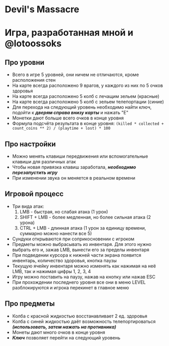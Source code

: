 # Devil's Massacre

<h1>Игра, разработанная мной и @lotoossoks</h1>
<h2>Про уровни</h2>

- Всего в игре 5 уровней, они ничем не отличаются, кроме расположения стен
- На карте всегда расположено 9 врагов, у каждого из них по 5 очков здоровья
- На карте всегда расположено 5 колб с лечащим зельем (красные)
- На карте всегда расположено 5 колб с зельем телепортации (синие)
- Для перехода на следующий уровень необходимо найти ключ, подойти к _**дверям справа внизу карты**_ и нажать "E"
- Монетки дают больше всего очков в конце уровня
- Формула подсчёта результата в конце уровня: `(killed * collected + count_coins ** 2) / (playtime + lost) * 100`

<h2>Про настройки</h2>

- Можно менять клавиши передвижения или вспомогательные клавиши для различных атак
- Чтобы новая привязка клавиш заработала, _**необходимо перезапустить игру**_
- При изменении звука он меняется в реальном времени

<h2>Игровой процесс</h2>

- Три вида атак:
  1) LMB - быстрая, но слабая атака (1 урон)
  2) SHIFT + LMB - более медленная, но более сильная атака (2 урона)
  3) CTRL + LMB - длинная атака (1 урон за единицу времени, суммарно можно нанести все 5)
- Сундуки открываются при соприкосновении с игроком
- Предметы можно выбрасывать из инвентаря. Для этого нужно выбрать его и, зажав LMB, вынести его за пределы инвентаря
- При подведении курсора к нижней части экрана появится инвентарь, количество здоровья, кнопка паузы
- Текущую ячейку инвентаря можно изменять как нажимая на неё LMB, так и нажимая цифры 1, 2, 3, 4
- Игру можно поставить на паузу, нажав на кнопку или нажав ESC
- При прохождении последнего уровня все они в меню LEVEL разблокируются и игрока перекинет в главное меню

<h2>Про предметы</h2>

- Колба с красной жидкостью восстанавливает 2 ед. здоровья
- Колба с синей жидкостью даёт возможность телепортироваться _**(использовать, затем нажать на противника)**_
- Монеты дают много очков в конце уровня
- _**Ключ**_ позволяет перейти на следующий уровень
